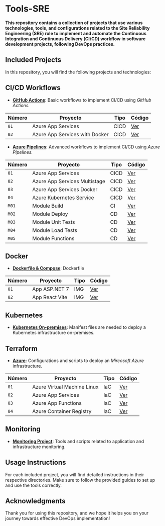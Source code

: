 # Tools-SRE

**This repository contains a collection of projects that use various technologies, tools, and configurations related to the Site Reliability Engineering (SRE) role to implement and automate the Continuous Integration and Continuous Delivery (CI/CD) workflow in software development projects, following DevOps practices.**

## Included Projects

In this repository, you will find the following projects and technologies:


## CI/CD Workflows

- **[GitHub Actions](workflows/gitHub-Actions/)**: Basic workflows to implement CI/CD using *GitHub Actions.*

| Número | Proyecto | Tipo | Código |
| --- | --- | --- | --- |
| `01` | Azure App Services | CICD | [Ver](workflows/gitHub-Actions/azure-app-service.yml) |
| `02` | Azure App Services with Docker | CICD | [Ver](workflows/gitHub-Actions/azure-app-service-docker.yml) |


- **[Azure Pipelines](workflows/azure-Pipelines/)**: Advanced workflows to implement CI/CD using *Azure Pipelines.*

| Número | Proyecto | Tipo | Código |
| --- | --- | --- | --- |
| `01` | Azure App Services | CICD | [Ver](workflows/azure-Pipelines/azure-pipelines.yml) |
| `02` | Azure App Services Multistage | CICD | [Ver](workflows/azure-Pipelines/azure-multistage.yml) |
| `03` | Azure App Services Docker | CICD | [Ver](workflows/azure-Pipelines/azure-docker.yml) |
| `04` | Azure Kubernetes Service | CICD | [Ver](workflows/azure-Pipelines/azure-kubernetes.yml) |
| `M01` | Module Build | CI| [Ver](workflows/azure-Pipelines/modules/build.yml) |
| `M02` | Module Deploy | CD | [Ver](workflows/azure-Pipelines/modules/deploy.yml) |
| `M03` | Module Unit Tests | CD | [Ver](workflows/azure-Pipelines/modules/unit-test.yml) |
| `M04` | Module Load Tests | CD | [Ver](workflows/azure-Pipelines/modules/load-test.yml) |
| `M05` | Module Functions | CD | [Ver](workflows/azure-Pipelines/modules/functions.yml) |


## Docker

- **[Dockerfile & Compose](docker/)**: Dockerfile

| Número | Proyecto | Tipo | Código |
| --- | --- | --- | --- |
| `01` | App ASP.NET 7 | IMG | [Ver](docker/app-dotnet/) |
| `02` | App React Vite | IMG | [Ver]() |


## Kubernetes

- **[Kubernetes On-premises](kubernetes/)**: Manifest files are needed to deploy a Kubernetes infrastructure on-premises.


## Terraform

- **[Azure](terraform/)**: Configurations and scripts to deploy an *Mircosoft Azure* infrastructure.

| Número | Proyecto | Tipo | Código |
| --- | --- | --- | --- |
| `01` | Azure Virtual Machine Linux | IaC | [Ver](terraform/az-vm-linux/) |
| `02` | Azure App Services | IaC | [Ver](terraform/az-app-services/) |
| `03` | Azure App Functions | IaC | [Ver](terraform/az-app-functions/) |
| `04` | Azure Container Registry | IaC | [Ver](terraform/az-container-registry/) |


## Monitoring

- **[Monitoring Project]()**: Tools and scripts related to application and infrastructure monitoring.


## Usage Instructions

For each included project, you will find detailed instructions in their respective directories. Make sure to follow the provided guides to set up and use the tools correctly.

## Acknowledgments

Thank you for using this repository, and we hope it helps you on your journey towards effective DevOps implementation!
